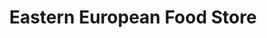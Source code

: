---
title: "Eastern European Food Store"
url: /bristol/eastern-european-food-store/
shop: Supermarkt
---